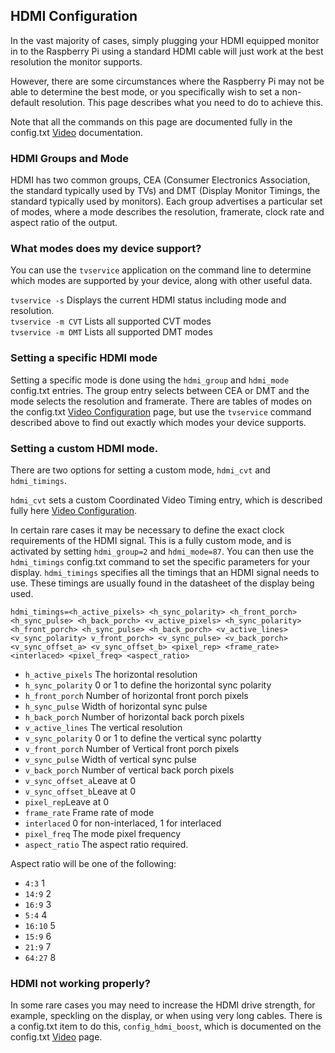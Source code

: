 ## HDMI Configuration

In the vast majority of cases, simply plugging your HDMI equipped monitor in to the Raspberry Pi using a standard HDMI cable will just work at the best resolution the monitor supports.

However, there are some circumstances where the Raspberry Pi may not be able to determine the best mode, or you specifically wish to set a non-default resolution. This page describes what you need to do to achieve this.

Note that all the commands on this page are documented fully in the config.txt [Video](config-txt/video.md) documentation.

### HDMI Groups and Mode 

HDMI has two common groups, CEA (Consumer Electronics Association, the standard typically used by TVs) and DMT (Display Monitor Timings, the standard typically used by monitors). Each group advertises a particular set of modes, where a mode describes the resolution, framerate, clock rate and aspect ratio of the output.

### What modes does my device support?

You can use the `tvservice` application on the command line to determine which modes are supported by your device, along with other useful data.

`tvservice -s` Displays the current HDMI status including mode and resolution.  
`tvservice -m CVT` Lists all supported CVT modes  
`tvservice -m DMT` Lists all supported DMT modes  

### Setting a specific HDMI mode

Setting a specific mode is done using the `hdmi_group` and `hdmi_mode` config.txt entries. The group entry selects between CEA or DMT  and the mode selects the resolution and framerate. There are tables of modes on the config.txt [Video Configuration](config-txt/video.md) page, but use the `tvservice` command described above to find out exactly which modes your device supports.

### Setting a custom HDMI mode.

There are two options for setting a custom mode,  `hdmi_cvt` and `hdmi_timings`. 

`hdmi_cvt` sets a custom Coordinated Video Timing entry, which is described fully here [Video Configuration](config-txt/video.md#Custom%20Mode).

In certain rare cases it may be necessary to define the exact clock requirements of the HDMI signal. This is a fully custom mode, and is activated by setting `hdmi_group=2` and `hdmi_mode=87`. You can then use the `hdmi_timings` config.txt command to set the specific parameters for your display. 
`hdmi_timings` specifies all the timings that an HDMI signal needs to use. These timings are usually found in the datasheet of the display being used.

`hdmi_timings=<h_active_pixels> <h_sync_polarity> <h_front_porch> <h_sync_pulse> <h_back_porch> <v_active_pixels> <h_sync_polarity> <h_front_porch> <h_sync_pulse> <h_back_porch> <v_active_lines> <v_sync_polarity> v_front_porch> <v_sync_pulse> <v_back_porch> <v_sync_offset_a> <v_sync_offset_b> <pixel_rep> <frame_rate> <interlaced> <pixel_freq> <aspect_ratio>`

- `h_active_pixels` The horizontal resolution
- `h_sync_polarity` 0 or 1 to define the horizontal sync polarity
- `h_front_porch` Number of horizontal front porch pixels 
- `h_sync_pulse` Width of horizontal sync pulse
- `h_back_porch` Number of horizontal back porch pixels 
- `v_active_lines` The vertical resolution
- `v_sync_polarity` 0 or 1 to define the vertical sync polartty
- `v_front_porch` Number of Vertical  front porch pixels
- `v_sync_pulse` Width of vertical sync pulse
- `v_back_porch` Number of vertical back porch pixels
- `v_sync_offset_a`Leave at 0
- `v_sync_offset_b`Leave at 0
- `pixel_rep`Leave at 0
- `frame_rate` Frame rate of mode
- `interlaced` 0 for non-interlaced, 1 for interlaced
- `pixel_freq` The mode pixel frequency
- `aspect_ratio` The aspect ratio required.

Aspect ratio will be one of the following:

- `4:3`  1  
- `14:9`  2  
- `16:9`  3  
- `5:4`  4  
- `16:10`  5  
- `15:9`  6  
- `21:9`  7  
- `64:27`  8  

### HDMI not working properly?

In some rare cases you may need to increase the HDMI drive strength, for example, speckling on the display, or when using very long cables. There is a config.txt item to do this, `config_hdmi_boost`, which is documented on the config.txt [Video](config-txt/video.md) page.

